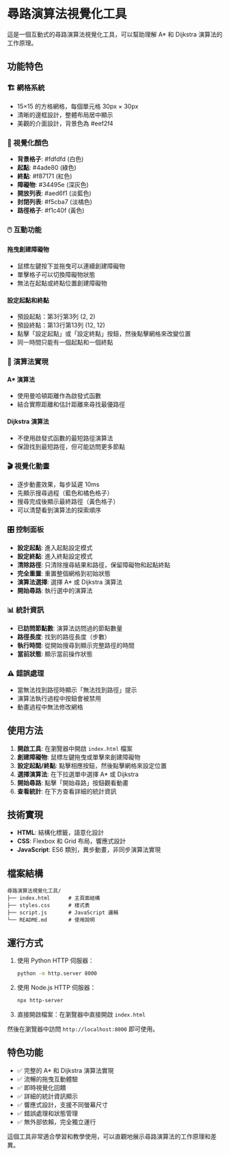 # 尋路演算法視覺化工具

這是一個互動式的尋路演算法視覺化工具，可以幫助理解 A* 和 Dijkstra 演算法的工作原理。

## 功能特色

### 🏗️ 網格系統
- 15×15 的方格網格，每個單元格 30px × 30px
- 清晰的邊框設計，整體布局居中顯示
- 美觀的介面設計，背景色為 #eef2f4

### 🎨 視覺化顏色
- **背景格子**: #fdfdfd (白色)
- **起點**: #4ade80 (綠色)
- **終點**: #f87171 (紅色)
- **障礙物**: #34495e (深灰色)
- **開放列表**: #aed6f1 (淡藍色)
- **封閉列表**: #f5cba7 (淡橘色)
- **路徑格子**: #f1c40f (黃色)

### 🖱️ 互動功能

#### 拖曳創建障礙物
- 鼠標左鍵按下並拖曳可以連續創建障礙物
- 單擊格子可以切換障礙物狀態
- 無法在起點或終點位置創建障礙物

#### 設定起點和終點
- 預設起點：第3行第3列 (2, 2)
- 預設終點：第13行第13列 (12, 12)
- 點擊「設定起點」或「設定終點」按鈕，然後點擊網格來改變位置
- 同一時間只能有一個起點和一個終點

### 🧠 演算法實現

#### A* 演算法
- 使用曼哈頓距離作為啟發式函數
- 結合實際距離和估計距離來尋找最優路徑

#### Dijkstra 演算法
- 不使用啟發式函數的最短路徑演算法
- 保證找到最短路徑，但可能訪問更多節點

### 🎬 視覺化動畫
- 逐步動畫效果，每步延遲 10ms
- 先顯示搜尋過程（藍色和橘色格子）
- 搜尋完成後顯示最終路徑（黃色格子）
- 可以清楚看到演算法的探索順序

### 🎛️ 控制面板
- **設定起點**: 進入起點設定模式
- **設定終點**: 進入終點設定模式
- **清除路徑**: 只清除搜尋結果和路徑，保留障礙物和起點終點
- **完全重置**: 重置整個網格到初始狀態
- **演算法選擇**: 選擇 A* 或 Dijkstra 演算法
- **開始尋路**: 執行選中的演算法

### 📊 統計資訊
- **已訪問節點數**: 演算法訪問過的節點數量
- **路徑長度**: 找到的路徑長度（步數）
- **執行時間**: 從開始搜尋到顯示完整路徑的時間
- **當前狀態**: 顯示當前操作狀態

### ⚠️ 錯誤處理
- 當無法找到路徑時顯示「無法找到路徑」提示
- 演算法執行過程中按鈕會被禁用
- 動畫過程中無法修改網格

## 使用方法

1. **開啟工具**: 在瀏覽器中開啟 `index.html` 檔案
2. **創建障礙物**: 鼠標左鍵拖曳或單擊來創建障礙物
3. **設定起點/終點**: 點擊相應按鈕，然後點擊網格來設定位置
4. **選擇演算法**: 在下拉選單中選擇 A* 或 Dijkstra
5. **開始尋路**: 點擊「開始尋路」按鈕觀看動畫
6. **查看統計**: 在下方查看詳細的統計資訊

## 技術實現

- **HTML**: 結構化標籤，語意化設計
- **CSS**: Flexbox 和 Grid 布局，響應式設計
- **JavaScript**: ES6 類別，異步動畫，非同步演算法實現

## 檔案結構

```
尋路演算法視覺化工具/
├── index.html      # 主頁面結構
├── styles.css      # 樣式表
├── script.js       # JavaScript 邏輯
└── README.md       # 使用說明
```

## 運行方式

1. 使用 Python HTTP 伺服器：
   ```bash
   python -m http.server 8000
   ```

2. 使用 Node.js HTTP 伺服器：
   ```bash
   npx http-server
   ```

3. 直接開啟檔案：在瀏覽器中直接開啟 `index.html`

然後在瀏覽器中訪問 `http://localhost:8000` 即可使用。

## 特色功能

- ✅ 完整的 A* 和 Dijkstra 演算法實現
- ✅ 流暢的拖曳互動體驗
- ✅ 即時視覺化回饋
- ✅ 詳細的統計資訊顯示
- ✅ 響應式設計，支援不同螢幕尺寸
- ✅ 錯誤處理和狀態管理
- ✅ 無外部依賴，完全獨立運行

這個工具非常適合學習和教學使用，可以直觀地展示尋路演算法的工作原理和差異。
